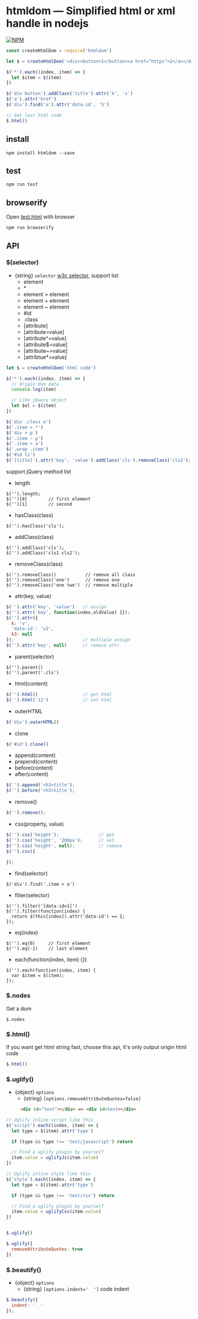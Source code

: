 # htmldom — Simplified html or xml handle in nodejs
[![NPM](https://nodei.co/npm/htmldom.png?downloads=true&downloadRank=true&stars=true)](https://nodei.co/npm/htmldom/)
```js
const createHtmlDom = require('htmldom')

let $ = createHtmlDom('<div><button>1</button><a href="https">2</a></div>')

$('*').each((index, item) => {
  let $item = $(item)  
})

$('div button').addClass('title').attr('k', 'v')
$('a').attr('href')
$('div').find('a').attr('data-id', '5')

// Get last html code
$.html()
```
## install
```
npm install htmldom --save
```

## test
```
npm run test
```

## browserify
Open [test.html](https://github.com/douzi8/htmldom/blob/master/test.html) with browser
```
npm run browserify
```

## API

### $(selector)
* {string} ``selector`` [w3c selector](http://www.w3schools.com/cssref/css_selectors.asp), support list
  * element
  * &ast;
  * element > element
  * element + element
  * element ~ element
  * #id
  * .class
  * [attribute]
  * [attribute=value]
  * [attribute^=value]
  * [attribute$=value]
  * [attribute~=value]
  * [attribtue*=value]
```js
let $ = createHtmlDom('html code')

$('*').each((index, item) => {
  // Origin dom data 
  console.log(item)

  // Like jQuery object
  let $el = $(item)
})

$('div .class a')
$('.item > *')
$('div + p')
$('.item ~ p')
$('.item > a')
$('.wrap .item')
$('#id li')
$('[title]').attr('key', 'value').addClass('cls').removeClass('cls2');
```

support jQuery method list
* length
```
$('').length;
$('')[0]        // first element
$('')[1]        // second
```
* hasClass(class)
```
$('').hasClass('cls');
```
* addClass(class)
```
$('').addClass('cls');
$('').addClass('cls1 cls2');
```
* removeClass(class)
```
$('').removeClass()           // remove all class
$('').removeClass('one')      // remove one
$('').removeClass('one two')  // remove multiple
```
* attr(key, value)
```js
$('').attr('key', 'value')   // assign
$('').attr('key', function(index,oldValue) {});
$('').attr({
  k: 'v',
  'data-id': 'v2',
  k3: null
});                          // multiple assign
$('').attr('key', null)      // remove attr
```
* parent(selector)
```
$('').parent()
$('').parent('.cls')
```
* html(content)
```js
$('').html()                 // get html
$('').html('12')             // set html
```
* outerHTML
```js
$('div').outerHTML()
```
* clone
```js
$('#id').clone()
```
* append(content)
* prepend(content)
* before(content)
* after(content)
```js
$('').append('<h3>title');
$('').before('<h3>title');
```
* remove()
```js
$('').remove();
```
* css(property, value)
```js
$('').css('height');               // get
$('').css('height', '200px');      // set
$('').css('height', null);         // remove
$('').css({
  
});
```
* find(selector)  
```
$('div').find('.item > a')
```
* filter(selector)
```
$('').filter('[data-id=1]')
$('').filter(function(index) {
  return $(this[index]).attr('data-id') == 1;
});
```
* eq(index)
```
$('').eq(0)     // first element
$('').eq(-1)    // last element
```
* each(function(index, item) {})
```
$('').each(function(index, item) {
  var $item = $(item);
});
```

### $.nodes
Get a dom
```
$.nodes
```

### $.html()
If you want get html string fast, choose this api, it's only output origin html code
```js
$.html()
```

### $.uglify()
* {object} ``options``
  * {string} ``[options.removeAttributeQuotes=false]``
  ```html
    <div id="test"></div> => <div id=test></div>
  ```

```js
// Uglify inline script like this
$('script').each((index, item) => {
  let type = $(item).attr('type')

  if (type && type !== 'text/javascript') return 

  // Find a uglify plugin by yourself
  item.value = uglifyJs(item.value)
})

// Uglify inline style like this
$('style').each((index, item) => {
  let type = $(item).attr('type')

  if (type && type !== 'text/css') return 

  // Find a uglify plugin by yourself
  item.value = uglifyCss(item.value)
})


$.uglify()

$.uglify({
  removeAttributeQuotes: true
})
```

### $.beautify()
* {object} ``options``
  * {string} ``[options.indent='  ']`` code indent
```js
$.beautify({
  indent: '  '
});
```